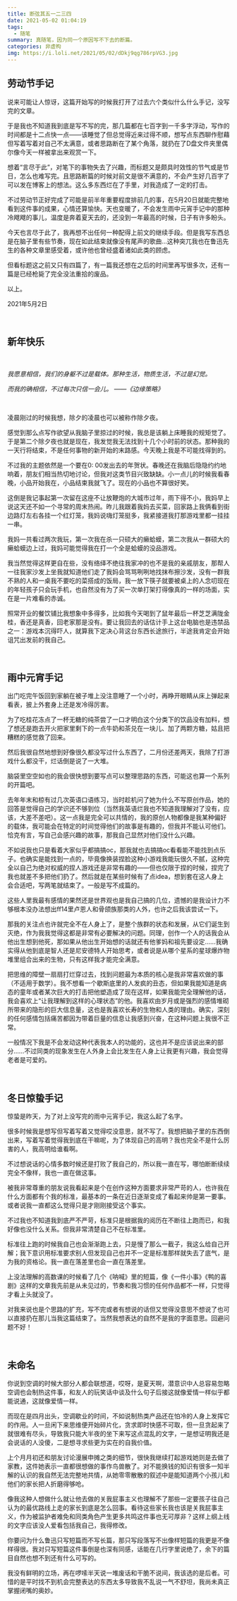 ```yaml
---
title: 断弦其五一二三四
date: 2021-05-02 01:04:19
tags:
  - 随笔
summary: 真随笔，因为同一个原因写不下去的断篇。
categories: 非虚构
img: https://i.loli.net/2021/05/02/dDkj9qg786rpVG3.jpg
---
```


## 劳动节手记

说来可能让人惊讶，这篇开始写的时候我打开了过去六个类似什么什么手记，没写完的文章。

于是我也不知道我到底是写不写的完，那几篇都在七百字到一千多字浮动，写作的时间都是十二点快一点——该睡觉了但总觉得近来过得不顺，想写点东西聊作慰藉但写着写着对自己不太满意，或者思路断在了某个角落，就扔在了D盘文件夹里偶尔像今天一样被拿出来观赏一下。

<!-- more -->

想着“言尽于此”，对笔下的事物失去了兴趣，而标题又是颇具时效性的节气或是节日，怎么也难写完。且思路断篇的时候对前文是很不满意的，不会产生好几百字了可以发在博客上的想法。这么多东西烂在了手里，对我造成了一定的打击。

不过劳动节正好完成了可能是前半年重要程度排前几的事，在5月20日就能完整地看到这件事的成果，心情还算愉快。天也变暖了，不会发生雨中元宵手记中的那种冷飕飕的事儿，温度是奔着夏天去的，还没到一年最高的时候，日子有许多盼头。

今天也言尽于此了，我再想不出任何一种配得上前文的继续手段。但是我写东西总是在脑子里有些节奏，现在如此结束就像没有尾声的歌曲…这种突兀我也在鲁迅先生的各种文章里感受着，或许他也曾经盛着诸如此类的顾虑。

但看标题这之前又只有四篇了，有一篇我还想在之后的时间里再写很多次，还有一篇是已经枪毙了完全没法重拾的废品。

以上。

2021年5月2日

<br/>

## 新年快乐

<br/>

*我愿意相信，我们的身躯不过是载体。那种生活，物质生活，不过是幻觉。*

*而我的确相信，不过每次只信一会儿。  ——《边缘策略》*

<br/>

凌晨刚过的时候我想，除夕的凌晨也可以被称作除夕夜。

感觉到那么点写作欲望从我脑子里掠过的时候，我总是该躺上床睡我的规矩觉了。于是第二个除夕夜也就是现在，我发觉我无法找到十几个小时前的状态。那种我的一天行将结束，不是任何事物的新开始的末路感。今天晚上我是不可能找得到的。

不过我的主题依然是一个要在0: 00发出去的年贺状。春晚还在我脑后隐隐约约地响着，朋友们相当热切地讨论，但我对这类节目兴致缺缺。小一点儿的时候我看春晚，小品开始我在，小品结束我就飞了。现在的小品也不算很好笑。

这倒是我记事起第一次留在这座不让放鞭炮的大城市过年，雨下得不小，我妈早上说这天还不如一个寻常的周末热闹。昨儿我跟着我妈去买菜，回家路上我俩看到街边路灯左右各挂一个红灯笼，我妈说嗨灯笼挺多，我紧接道我打那游戏里都一挂挂一串。

我妈一共看过两次我玩，第一次我在杀一只硕大的癞蛤蟆，第二次我从一群硕大的癞蛤蟆边上过，我妈可能觉得我在打一个全是蛤蟆的没品游戏。

我当然觉得这样更自在些，没有络绎不绝往我家冲的也不是我的亲戚朋友，那帮人一往我家沙发上坐我就知道他们走了我妈会骂骂咧咧地找抹布擦沙发，没有一群我不熟的人和一桌我不要吃的菜搭成的饭局，我一放下筷子就要被桌上的人念叨现在的年轻孩子只会玩手机，也自然没有为了买一次单打架打得像真的一样的场面，实在是一片难看的赤诚。

照常开业的餐饮铺比我想象中多得多，比如我今天喝到了鼠年最后一杯芝芝满陇金桂，香还是真香，回老家那是没有。要让我回去的话估计手上这台电脑也是违禁品之一：游戏本沉得吓人，就算我下定决心背这台东西长途旅行，半途我肯定会开始诅咒出发前的我自己。

<br/>

## 雨中元宵手记

出门吃完午饭回到家躺在被子堆上没注意睡了一个小时，再睁开眼睛从床上弹起来看表，披上外套身上还是发冷得厉害。

为了吃桂花冻点了一杯无糖的纯茶尝了一口才明白这个分类下的饮品没有加料，想了想还是跑去开火把家里剩下的一点牛奶和茶兑在一块儿、加了两颗方糖，姑且把糟糕的感觉救了回来。

然后我很自然地想到好像很久都没写过什么东西了，二月份还差两天，我除了打游戏什么都没干，烂话倒是说了一大堆。

脑袋里空空如也的我会很快想到要写点可以整理思路的东西，可能这也算一个系列的开篇吧。

去年年末和椋有过几次英语口语练习，当时趁机问了她为什么不写原创作品，她的回答是觉得自己的学识还不够到位（当然我英语烂我也不知道我理解对了没有，应该，大差不差吧）。这一点我是完全可以共情的，我的原创人物都像是我某种偏好的载体，我可能会在特定的时间觉得他们的故事是有趣的，但我并不能认可他们。恰克有言，写自己会感兴趣的故事，那我自己显然对他们没什么兴趣。

不如说我也只是看着大家似乎都搞搞oc，那我就也去搞搞oc看看能不能找到点乐子。也确实是能找到一点的，毕竟像换装捏脸这种小游戏我能玩很久不腻，这种完全以自己为绝对权威的捏人游戏还是非常有趣的——但也仅限于捏的时候，捏完了我也就差不多把他们扔了。然后就是在某些时候有了点idea，想到套在这人身上会合适吧，写两笔就结束了。一般是写不成篇的。

这些人里我最有感情的果然还是世界观也是我自己搞的几位，遗憾的是我设计力不够根本没办法想出ff14里卢恩人和骨颌族那类的人外，也许之后我该尝试一下。

那我的关注点也许就完全不在人身上了，是整个族群的状态和发展，从它们诞生到灭绝，作为我我觉得这都是非常有必要解决的问题。同理，创作一个人的话我会从他出生想到他死，那如果从他出生开始想的话就还有他爹妈和祖先要设定……我确实得从他到底是智人还是尼安德特人开始思考，或者说是从哪个星系的星球爆炸物堆里组合出来的生物，只有这样我才能完全满意。

把思维的障壁一扇扇打烂穿过去，找到问题最为本质的核心是我非常喜欢做的事（不适用于数学）。我不想看一个歇斯底里的人发疯的丑态，但如果我能知道是病态的童年或者某次巨大的打击把他塑造成了现在这样，如果我能完全理解他的话，我会喜欢上“让我理解到这样的心理状态”的他。我喜欢由岁月或是强烈的感情堆砌所带来的隐形的巨大信息量，这也是我喜欢长寿的生物和人类的理由。确实，深刻的任何感情包括痛苦都因为带着巨量的信息让我感到兴奋，在这种问题上我很不正常。

一般情况下我是不会发动这种代表我本人的功能的，这也并不是应该说出来的部分……不过同类的现象发生在人外身上会比发生在人身上让我更有兴趣，我会觉得老者是可爱的。

<br/>

## 冬日惊蛰手记

惊蛰是昨天，为了对上没写完的雨中元宵手记，我这么起了名字。

很多时候我是想写但写着写着又觉得哎没意思，就不写了。我想把脑子里的东西倒出来，写着写着觉得我到底在干嘛呢，为了体现自己的高明？我也完全不是什么厉害的人，我高明给谁看啊。

不过想说话的心情多数时候还是打败了我自己的，所以我一直在写，哪怕断断续续完全不像样，我也一直在做这事。

被我非常尊重的朋友说我看起来是个在创作这种方面要求非常严苛的人，也许我在什么方面都有个我的标准，最基本的一条在近日逐渐变成了看起来帅是第一要事。或者说我一直都这么觉得只是才刚刚接受这个事实。

不过我也不知道我到底严不严苛，标准只是根据我的阅历在不断往上跑而已，和我好像也没什么关系。但我非常清楚自己不在标准里。

标准往上跑的时候我自己也会渐渐跑上去，只是慢了那么一截子，我这么给自己开解；我下意识用标准要求别人但发现自己也并不一定是标准那样就失去了底气，是为我的资格论。我一直在落差里也会一直在落差里。

上没法理解的高数课的时候看了几个《呐喊》里的短篇，像《一件小事》《鸭的喜剧》这样的文章我先前是从未见过的，节奏和我习惯的任何作品都不一样，只觉得才看上头就没了。

对我来说也是个思路的扩充，写不完或者有想说的话但又觉得没意思不想说了也可以直接扔在那儿当我这篇结束了。当然我想表达的自然不是我的字面意思。回避问题不好！

<br/>

## 未命名

你说到空调的时候大部分人都会联想道，哎呀，是夏天啊，潜意识中人总容易忽略空调也会制热这件事，和友人的玩笑话中谈及什么句子后接这就像爱情一样似乎都能说通，这就像爱情一样。

而现在是四月出头，空调歇业的时间，不如说制热类产品还在怕冷的人身上发挥它的作用。人一旦闲下来思维便开始碎片化，贪求即时快感不可取，但一旦贪起来了就很难有尽头，导致我只能大半夜的坐下来写这点混乱的文字，一是想证明我还是会说话的人没傻，二是想寻求些更为实在的自我价值。

上个月月初还和朋友讨论漫展申摊之类的细节，很快我继续打起游戏她则是去做了家教，这件她表示一直都很想做的事作鸟兽散了。对不能换钱的知识有很多一知半解的认识的我自然无法完整地共情，从她零零散散的叙述中是能知道两个小孩儿和他们的家长把人折磨得够呛。

像我这种人想做什么就让他去做的关我屁事主义也理解不了那些一定要孩子往自己认为的最优路线上走的家长到底是怎么回事。看待这些家长我也该是关我屁事主义，作为被监护者难免和同类角色产生更多共鸣这件事也无可厚非？这样上纲上线的文字应该没人爱看包括我自己，我得修改。

你要问为什么鲁迅只写短篇而不写长篇，那只写段落写不出像样短篇的我更是不像样得很。我对只写短篇这件事倒是也深有同感，话能在几行字里说绝了，余下的篇目自然也想不到还有什么可写的。

我没有鲜明的立场，再在啰嗦半天说一堆废话和干脆不说间，我该选的是后者。可惜的是平时找不到机会完整表达的东西太多导致我不乱说一气不舒坦，我尚未真正掌握闭嘴的奥妙。

<br/>

